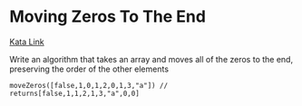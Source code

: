 # Moving Zeros To The End

[Kata Link](https://www.codewars.com/kata/moving-zeros-to-the-end)

Write an algorithm that takes an array and moves all of the zeros to the end, preserving the order of the other elements

```
moveZeros([false,1,0,1,2,0,1,3,"a"]) // returns[false,1,1,2,1,3,"a",0,0]
```
